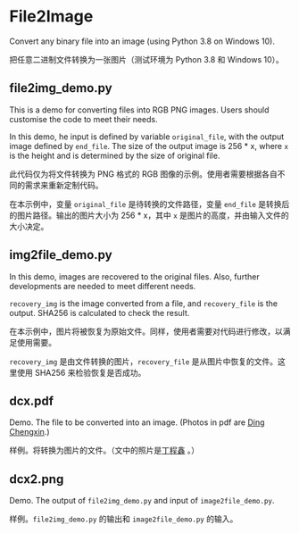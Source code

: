 # File2Image
Convert any binary file into an image (using Python 3.8 on Windows 10). 

把任意二进制文件转换为一张图片（测试环境为 Python 3.8 和 Windows 10）。

## file2img_demo.py
This is a demo for converting files into RGB PNG images. Users should customise the code to meet their needs.

In this demo, he input is defined by variable `original_file`, with the output image defined by `end_file`. The size of the output image is 256 * x, where `x` is the height and is determined by the size of original file.

此代码仅为将文件转换为 PNG 格式的 RGB 图像的示例。使用者需要根据各自不同的需求来重新定制代码。

在本示例中，变量 `original_file` 是待转换的文件路径，变量 `end_file` 是转换后的图片路径。输出的图片大小为 256 * x，其中 `x` 是图片的高度，并由输入文件的大小决定。

## img2file_demo.py
In this demo, images are recovered to the original files. Also, further developments are needed to meet different needs.

`recovery_img` is the image converted from a file, and `recovery_file` is the output. SHA256 is calculated to check the result.

在本示例中，图片将被恢复为原始文件。同样，使用者需要对代码进行修改，以满足使用需要。

`recovery_img` 是由文件转换的图片，`recovery_file` 是从图片中恢复的文件。这里使用 SHA256 来检验恢复是否成功。

## dcx.pdf
Demo. The file to be converted into an image. (Photos in pdf are [Ding Chengxin](https://www.weibo.com/u/5781292544).)

样例。将转换为图片的文件。（文中的照片是[丁程鑫](https://www.weibo.com/u/5781292544) 。）

## dcx2.png
Demo. The output of `file2img_demo.py` and input of `image2file_demo.py`.

样例。`file2img_demo.py` 的输出和 `image2file_demo.py` 的输入。
